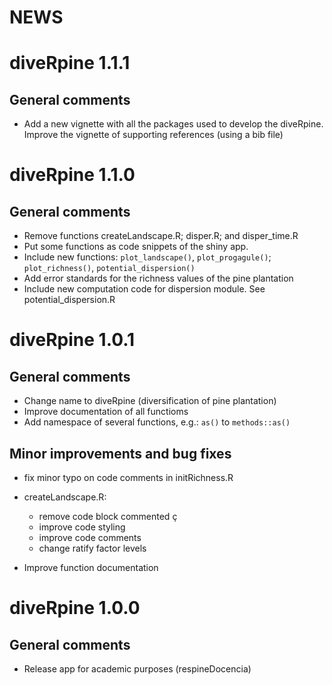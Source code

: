 # NEWS

# diveRpine 1.1.1
## General comments 
- Add a new vignette with all the packages used to develop the diveRpine. Improve the vignette of supporting references (using a bib file)

# diveRpine 1.1.0 
## General comments 
- Remove functions createLandscape.R; disper.R; and disper_time.R
- Put some functions as code snippets of the shiny app. 
- Include new functions: `plot_landscape()`, `plot_progagule()`; `plot_richness()`, `potential_dispersion()`
- Add error standards for the richness values of the pine plantation
- Include new computation code for dispersion module. See potential_dispersion.R

# diveRpine 1.0.1 
## General comments

* Change name to diveRpine (diversification of pine plantation)
* Improve documentation of all functioms
* Add namespace of several functions, e.g.: `as()` to `methods::as()`

## Minor improvements and bug fixes

* fix minor typo on code comments in initRichness.R
* createLandscape.R:
  
  * remove code block commented ç
  * improve code styling
  * improve code comments
  * change ratify factor levels

* Improve function documentation

# diveRpine  1.0.0 
## General comments

* Release app for academic purposes (respineDocencia)
